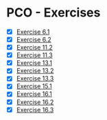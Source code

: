 # PCO - Exercises

- [x] [Exercise 6.1](ex06p1)
- [x] [Exercise 6.2](ex06p2)
- [x] [Exercise 11.2](ex11p2)
- [x] [Exercise 11.3](ex11p3)
- [x] [Exercise 13.1](ex13p1)
- [x] [Exercise 13.2](ex13p2)
- [x] [Exercise 13.3](ex13p3)
- [x] [Exercise 15.1](ex15p1)
- [x] [Exercise 16.1](ex16p1)
- [x] [Exercise 16.2](ex16p2)
- [x] [Exercise 16.3](ex16p3)
